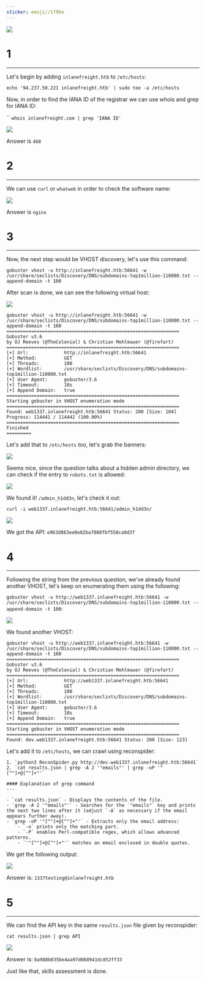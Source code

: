 ```yaml
---
sticker: emoji//1f9be
---
```


![](cybersecurity/images/Pasted%2520image%252020250128151552.png)

# 1
---

Let's begin by adding `inlanefreight.htb` to `/etc/hosts`:

`echo '94.237.50.221 inlanefreight.htb' | sudo tee -a /etc/hosts`

Now, in order to find the IANA ID of the registrar we can use whois and grep for IANA ID:

``
`whois inlanefreight.com | grep 'IANA ID'`

![](cybersecurity/images/Pasted%2520image%252020250128151814.png)

Answer is `468`


# 2
---

We can use `curl` or `whatweb` in order to check the software name:

![](cybersecurity/images/Pasted%2520image%252020250128152330.png)

Answer is `nginx`

# 3
---

Now, the next step would be VHOST discovery, let's use this command:

`gobuster vhost -u http://inlanefreight.htb:56641 -w /usr/share/seclists/Discovery/DNS/subdomains-top1million-110000.txt --append-domain -t 100`

After scan is done, we can see the following virtual host:

![](cybersecurity/images/Pasted%2520image%252020250128152734.png)

```
gobuster vhost -u http://inlanefreight.htb:56641 -w /usr/share/seclists/Discovery/DNS/subdomains-top1million-110000.txt --append-domain -t 100
===============================================================
Gobuster v3.6
by OJ Reeves (@TheColonial) & Christian Mehlmauer (@firefart)
===============================================================
[+] Url:             http://inlanefreight.htb:56641
[+] Method:          GET
[+] Threads:         100
[+] Wordlist:        /usr/share/seclists/Discovery/DNS/subdomains-top1million-110000.txt
[+] User Agent:      gobuster/3.6
[+] Timeout:         10s
[+] Append Domain:   true
===============================================================
Starting gobuster in VHOST enumeration mode
===============================================================
Found: web1337.inlanefreight.htb:56641 Status: 200 [Size: 104]
Progress: 114441 / 114442 (100.00%)
===============================================================
Finished
=========
```

Let's add that to `/etc/hosts` too, let's grab the banners:

![](cybersecurity/images/Pasted%2520image%252020250128152938.png)

Seems nice, since the question talks about a hidden admin directory, we can check if the entry to `robots.txt` is allowed:

![](cybersecurity/images/Pasted%2520image%252020250128153034.png)

We found it! `/admin_h1dd3n`, let's check it out:


`curl -i web1337.inlanefreight.htb:56641/admin_h1dd3n/`


![](cybersecurity/images/Pasted%2520image%252020250128153202.png)

We got the API: `e963d863ee0e82ba7080fbf558ca0d3f`

# 4
---
Following the string from the previous question, we've already found another VHOST, let's keep on enumerating them using the following:

`gobuster vhost -u http://web1337.inlanefreight.htb:56641 -w /usr/share/seclists/Discovery/DNS/subdomains-top1million-110000.txt --append-domain -t 100`:

![](cybersecurity/images/Pasted%2520image%252020250128153615.png)

We found another VHOST:

```
gobuster vhost -u http://web1337.inlanefreight.htb:56641 -w /usr/share/seclists/Discovery/DNS/subdomains-top1million-110000.txt --append-domain -t 100
===============================================================
Gobuster v3.6
by OJ Reeves (@TheColonial) & Christian Mehlmauer (@firefart)
===============================================================
[+] Url:             http://web1337.inlanefreight.htb:56641
[+] Method:          GET
[+] Threads:         100
[+] Wordlist:        /usr/share/seclists/Discovery/DNS/subdomains-top1million-110000.txt
[+] User Agent:      gobuster/3.6
[+] Timeout:         10s
[+] Append Domain:   true
===============================================================
Starting gobuster in VHOST enumeration mode
===============================================================
Found: dev.web1337.inlanefreight.htb:56641 Status: 200 [Size: 123]
```

Let's add it to `/etc/hosts`, we can crawl using reconspider:

```ad-hint
1. `python3 ReconSpider.py http://dev.web1337.inlanefreight.htb:56641`
2. `cat results.json | grep -A 2 '"emails"' | grep -oP '"[^"]+@[^"]+"'`
```

```ad-important
#### Explanation of grep command
---

- `cat results.json` - Displays the contents of the file.
- `grep -A 2 '"emails"'` - Searches for the `"emails"` key and prints the next two lines after it (adjust `-A` as necessary if the email appears further away).
- `grep -oP '"[^"]+@[^"]+"'` - Extracts only the email address:
    - `-o` prints only the matching part.
    - `-P` enables Perl-compatible regex, which allows advanced patterns.
    - `'"[^"]+@[^"]+"'` matches an email enclosed in double quotes.

```

We get the following output:

![](cybersecurity/images/Pasted%2520image%252020250128154144.png)

Answer is: `1337testing@inlanefreight.htb`

# 5
---

We can find the API key in the same `results.json` file given by reconspider:

`cat results.json | grep API`

![](cybersecurity/images/Pasted%2520image%252020250128154248.png)

Answer is: `ba988b835be4aa97d068941dc852ff33`



Just like that, skills assessment is done.